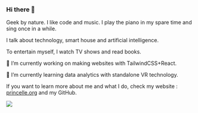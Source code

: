 ### Hi there 👋

Geek by nature. I like code and music. I play the piano in my spare time and sing once in a while. 

I talk about technology, smart house and artificial intelligence. 

To entertain myself, I watch TV shows and read books. 

🔭 I’m currently working on making websites with TailwindCSS+React.

🌱 I’m currently learning data analytics with standalone VR technology.

If you want to learn more about me and what I do, check my website : [princelle.org](https://princelle.org/en) and my GitHub.

![](https://komarev.com/ghpvc/?username=ThePrincelle&label=PROFILE+VIEWS&style=flat-square)

